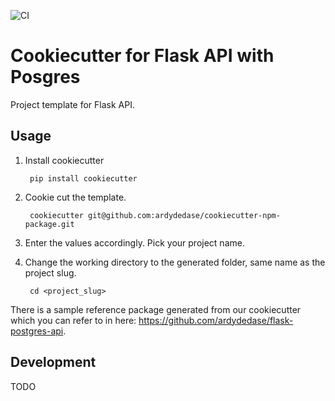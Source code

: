![CI](https://github.com/ardydedase/cookiecutter-flask-postgres-api/workflows/CI/badge.svg)

# Cookiecutter for Flask API with Posgres

Project template for Flask API.

## Usage

1. Install cookiecutter

        pip install cookiecutter

1. Cookie cut the template.

        cookiecutter git@github.com:ardydedase/cookiecutter-npm-package.git

1. Enter the values accordingly. Pick your project name.


1. Change the working directory to the generated folder, same name as the project slug.

        cd <project_slug>

There is a sample reference package generated from our cookiecutter which you can refer to in here: https://github.com/ardydedase/flask-postgres-api.

## Development

TODO